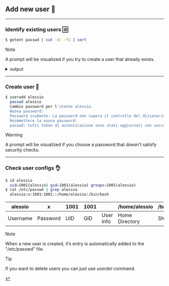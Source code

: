 ## Add new user 🪪
---
### Identify existing users 🆔
```bash
$ getent passwd | cut -d: -f1 | sort
```
> [!NOTE]
> A prompt will be visualized if you try to create a user that already exists.

<details>
<summary>output</summary>
  adm
  avahi
  bin
  chrony
  clevis
  cockpit-wsinstance
  colord
  daemon
  dbus
  dnsmasq
  flatpak
  ftp
  games
  gdm
  geoclue
  gnome-initial-setup
  halt
  libstoragemgmt
  lp
  mail
  mailnull
  mele
  nobody
  operator
  pipewire
  polkitd
  root
  rtkit
  saslauth
  setroubleshoot
  shutdown
  smmsp
  sshd
  sssd
  sync
  systemd-coredump
  tcpdump
  tss
</details>

---
### Create user 🪪
```bash
$ useradd alessio
  passwd alessio
  Cambio password per l'utente alessio.
  Nuova password:
  Password scadente: La password non supera il controllo del dizionario - Si basa su un termine di dizionario
  Reimmettere la nuova password:
  passwd: tutti token di autenticazione sono stati aggiornati con successo.
```
> [!WARNING]
> A prompt will be visualized if you choose a password that doesn't satisfy security checks.

---
### Check user configs 👌
```bash
$ id alessio
  uid=1001(alessio) gid=1001(alessio) groups=1001(alessio)
$ cat /etc/passwd | grep alessio
  alessio:x:1001:1001::/home/alessio:/bin/bash
```
| alessio  |     x    |  1001 |  1001 |           | /home/alessio  | /bin/bash  |
| -------- | -------- | ----- | ----- | --------- | -------------- | ---------- |
| Username | Password | UID   | GID   | User Info | Home Directory | Shell      |

> [!NOTE]
> When a new user is created, it’s entry is automatically added to the "/etc/passwd" file.

> [!TIP]
> If you want to delete users you can just use *userdel* command.

[↩️](/Linux/user-config.html)
